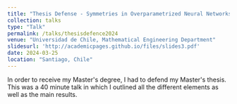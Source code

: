 ```yaml
---
title: "Thesis Defense - Symmetries in Overparametrized Neural Networks: A Mean Field View"
collection: talks
type: "Talk"
permalink: /talks/thesisdefence2024
venue: "Universidad de Chile, Mathematical Engineering Department"
slidesurl: 'http://academicpages.github.io/files/slides3.pdf'
date: 2024-03-25
location: "Santiago, Chile"
---
```


In order to receive my Master's degree, I had to defend my Master's thesis. This was a 40 minute talk in which I outlined all the different elements as well as the main results.